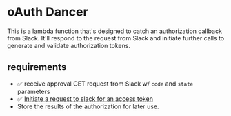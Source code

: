 # oAuth Dancer

This is a lambda function that's designed to catch an authorization callback 
from Slack.  It'll respond to the request from Slack and initiate further 
calls to generate and validate authorization tokens.

## requirements

* ✅ receive approval GET request from Slack w/ `code` and `state` parameters
* ✅ [Initiate a request to slack for an access token](https://api.slack.com/docs/oauth#step_2_-_token_issuing)
* Store the results of the authorization for later use.